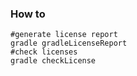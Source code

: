 ### How to

```
#generate license report
gradle gradleLicenseReport
#check licenses
gradle checkLicense
```





